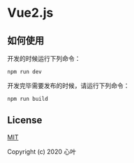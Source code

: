 # Vue2.js

## 如何使用

开发的时候运行下列命令：

```
npm run dev
```

开发完毕需要发布的时候，请运行下列命令：

```
npm run build
```

## License

[MIT](https://github.com/yelloxing/Vue2.js/blob/master/LICENSE)

Copyright (c) 2020 心叶